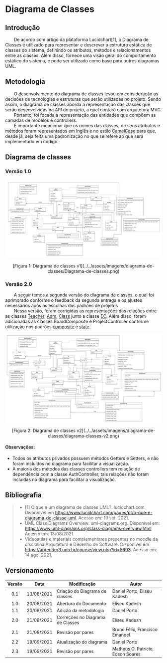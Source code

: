 # Diagrama de Classes
 
## Introdução
 
&emsp;&emsp;De acordo com artigo da plataforma Lucidchart[1], o Diagrama de Classes é utilizado para representar e descrever a estrutura estática de classes do sistema, definindo os atributos, métodos e relacionamentos entre as classes. Além disso, fornece uma visão geral do comportamento estático do sistema, e pode ser utilizado como base para outros diagramas UML.

## Metodologia

&emsp;&emsp;O desenvolvimento do diagrama de classes levou em consideração as decisões de tecnologias e estruturas que serão utilizadas no projeto. Sendo assim, o diagrama de classes aborda a representação das classes que serão desenvolvidas na API do projeto, a qual contará com arquitetura MVC.<br>
&emsp;&emsp;Portanto, foi focada a representação das entidades que compõem as camadas de modelos e controllers.<br>
&emsp;&emsp;É importante mencionar que os nomes das classes, de seus atributos e métodos foram representados em Inglês e no estilo [CamelCase](https://pt.wikipedia.org/wiki/CamelCase) para que, desde já, seja feita uma padronização no que se refere ao que será implementado em código.

## Diagrama de classes

### Versão 1.0
![Diagrama de classes](../../assets/imagens/diagrama-de-classes/Diagrama-de-classes.png)
<center>[Figura 1: Diagrama de classes v1](../../assets/imagens/diagrama-de-classes/Diagrama-de-classes.png)</center>

### Versão 2.0
&emsp;&emsp;A seguir temos a segunda versão do diagrama de classes, o qual foi aprimorado conforme o feedback da segunda entrega e os ajustes necessários após as escolhas dos padrões de projetos<br>
&emsp;&emsp;Nessa versão, foram corrigidas as representações das relações entre as classes [Teacher](../../../base/requisitos/modelagem/lexicos/#lexico-professor), [Adm](../../../base/requisitos/modelagem/lexicos/#lexico-administrador), [Class](../../../base/requisitos/modelagem/lexicos/#lexico-turma) junto a classe [EC](../../../base/requisitos/modelagem/lexicos/#lexico-centro-educacional). Além disso, foram adicionadas as classes BoardComposite e ProjectController conforme utilização nos padrões [composite ]() e [state]().

![Diagrama de classes](../../assets/imagens/diagrama-de-classes/diagrama-classes-v2.png)
<center>[Figura 2: Diagrama de classes v2](../../assets/imagens/diagrama-de-classes/diagrama-classes-v2.png)</center>

 
#### **Observações**:<br>
- Todos os atributos privados possuem métodos Getters e Setters, e não foram incluídos no diagrama para facilitar a visualização.
- A maioria dos métodos das classes controllers tem relação de dependência com a classe AuthController, tais relações não foram incluídas no diagrama para facilitar a visualização.
 
## Bibliografia

> - [1] O que é um diagrama de classes UML?. lucidchart.com. Disponível em <https://www.lucidchart.com/pages/pt/o-que-e-diagrama-de-classe-uml>. Acesso em: 19 set. 2021.
> - UML Class Diagrams Overview. uml-diagrams.org. Disponível em: <https://www.uml-diagrams.org/class-diagrams-overview.html> Acesso em: 13/08/2021.
> - Videoaulas e materiais complementares presentes no moodle da disciplina Arquitetura e Desenho de Software. Disponível em <https://aprender3.unb.br/course/view.php?id=8603>. Acesso em: 14 ago. 2021.

## Versionamento
| Versão | Data | Modificação | Autor |
| :-: | -- | -- | -- |
|0.1| 13/08/2021 | Criação do Diagrama de classes              |  Daniel Porto, Eliseu Kadesh  |
|1.0| 20/08/2021 | Abertura do Documento                       |  Eliseu Kadesh |
|1.1| 20/08/2021 | Adição da metodologia                       |  Daniel Porto  |
|2.0| 21/08/2021 | Correções no Diagrama de Classes            |  Eliseu Kadesh |
|2.1| 21/08/2021 | Revisão por pares | Bruno Félix, Francisco Emanoel |
|2.2| 19/09/2021 | Atualização do diagrama | Daniel Porto | 
|2.3| 19/09/2021 | Revisão por pares | Matheus O. Patrício, Edson Soares|
